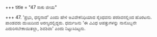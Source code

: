 +++
title = "47 ಸಾಕು ಜೀಯ"

+++
47. 'ಪ್ರಭು, ಧನ್ಯನಾದೆ' ಎಂದು ಹೇಳಿ ಅವಿವೇಕನಿಧಿಯಾದ ಸೈಂಧವನು ಪರಶಿವನಲ್ಲಿಂದ ಹೊರಟನು. ಪಾಂಡವರು ದುಃಖದಿಂದ ಅರಣ್ಯದಲ್ಲಿದ್ದರು. ಧರ್ಮಜನು 'ಈ ವಿವಿಧ ಆಪತ್ತುಗಳನ್ನು ನಾನೊಬ್ಬನೇ ಎದುರಿಸಬೇಕಾಯಿತಲ್ಲಾ, ಶಿವಶಿವಾ' ಎಂದು ನಿಟ್ಟುಸಿರಿಟ್ಟನು.
